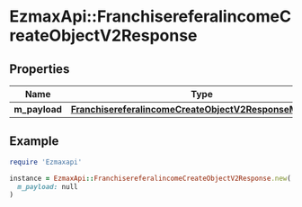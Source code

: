 # EzmaxApi::FranchisereferalincomeCreateObjectV2Response

## Properties

| Name | Type | Description | Notes |
| ---- | ---- | ----------- | ----- |
| **m_payload** | [**FranchisereferalincomeCreateObjectV2ResponseMPayload**](FranchisereferalincomeCreateObjectV2ResponseMPayload.md) |  |  |

## Example

```ruby
require 'Ezmaxapi'

instance = EzmaxApi::FranchisereferalincomeCreateObjectV2Response.new(
  m_payload: null
)
```

